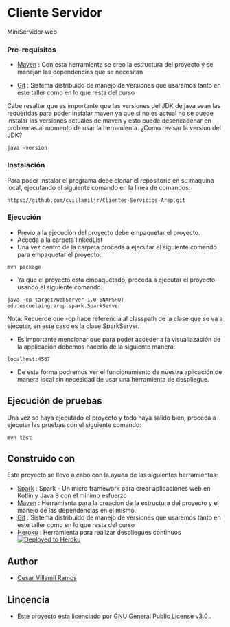 # Cliente Servidor

MiniServidor web

### Pre-requisitos

- [Maven](https://maven.apache.org/) : Con esta herramienta se creo la estructura del proyecto y se manejan las dependencias que se necesitan

- [Git](https://git-scm.com/) : Sistema distribuido de manejo de versiones que usaremos tanto en este taller como en lo que resta del curso

Cabe resaltar que es importante que las versiones del JDK de java sean las requeridas para poder instalar
maven ya que si no es actual no se puede instalar las versiones actuales de maven y esto puede desencadenar en problemas
al momento de usar la herramienta.
¿Como revisar la version del JDK?

```
java -version 
```

### Instalación

Para poder instalar el programa debe clonar el repositorio en su maquina local, ejecutando el siguiente comando
en la linea de comandos:

```
https://github.com/cvillamiljr/Clientes-Servicios-Arep.git
```
### Ejecución
- Previo a la ejecución del proyecto debe empaquetar el proyecto.
- Acceda a la carpeta linkedList
- Una vez dentro de la carpeta proceda a ejecutar el siguiente comando para empaquetar el proyecto:
```
mvn package
```
- Ya que el proyecto esta empaquetado, proceda a ejecutar el proyecto usando el siguiente comando:
```
java -cp target/WebServer-1.0-SNAPSHOT edu.escuelaing.arep.spark.SparkServer
```
Nota: Recuerde que -cp hace referencia al classpath de la clase que se va a ejecutar, en este caso es la clase SparkServer.

- Es importante mencionar que para poder acceder a la visualiazación de la applicación debemos hacerlo de la siguiente manera:
```
localhost:4567
```
- De esta forma podremos ver el funcionamiento de nuestra aplicación de manera local sin necesidad de usar una herramienta de despliegue.


## Ejecución de pruebas

Una vez se haya ejecutado el proyecto y todo haya salido bien, proceda a ejecutar las pruebas con el siguiente comando:

```
mvn test
```

## Construido con

Este proyecto se llevo a cabo con la ayuda de las siguientes herramientas:
- [Spark](http://sparkjava.com/) : Spark - Un micro framework para crear aplicaciones web en Kotlin y Java 8 con el mínimo esfuerzo
- [Maven](https://maven.apache.org/) : Herramienta para la creacion de la estructura del proyecto y el manejo de las dependencias en el mismo.
- [Git](https://git-scm.com/) : Sistema distribuido de manejo de versiones que usaremos tanto en este taller como en lo que resta del curso
- [Heroku](https://dashboard.heroku.com/apps) : Herramienta para realizar despliegues continuos [![Deployed to Heroku](https://www.herokucdn.com/deploy/button.png)](https://sheltered-retreat-04173.herokuapp.com)

## Author 

- [Cesar Villamil Ramos](https://github.com/cvillamiljr)

## Lincencia

- Este proyecto esta licenciado por GNU General Public License v3.0 .